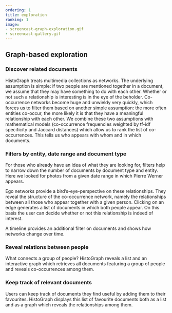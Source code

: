 ```yaml
---
ordering: 1
title: exploration
ranking: 1
image: 
- screencast-graph-exploration.gif
- screencast-gallery.gif
---
```


Graph-based exploration
---

<h3>Discover related documents</h3>


HistoGraph treats multimedia collections as networks. The underlying assumption is simple: if two people are mentioned together in a document, we assume that they may have something to do with each other. Whether or not such a relationship is interesting is in the eye of the beholder. Co-occurrence networks become huge and unwieldy very quickly, which forces us to filter them based on another simple assumption: the more often entities co-occur, the more likely it is that they have a meaningful relationship with each other. We combine these two assumptions with mathematical models (co-occurrence frequencies weighted by tf-idf specificity and Jaccard distances) which allow us to rank the list of co-occurrences. This tells us who appears with whom and in which documents.
 

<h3>Filters by entity, date range and document type</h3>

For those who already have an idea of what they are looking for, filters help to narrow down the number of documents by document type and entity. Here we looked for photos from a given date range in which Pierre Werner appears.

Ego networks provide a bird’s-eye-perspective on these relationships. They reveal the structure of the co-occurrence network, namely the relationships between all those who appear together with a given person. Clicking on an edge generates a list of documents in which both people appear. On this basis the user can decide whether or not this relationship is indeed of interest.

A timeline provides an additional filter on documents and shows how networks change over time. 
 



<h3>Reveal relations between people</h3>

What connects a group of people? HistoGraph reveals a list and an interactive graph which retrieves all documents featuring a group of people and reveals co-occurrences among them.

 
<h3>Keep track of relevant documents</h3>

Users can keep track of documents they find useful by adding them to their favourites. HistoGraph displays this list of favourite documents both as a list and as a graph which reveals the relationships among them.
